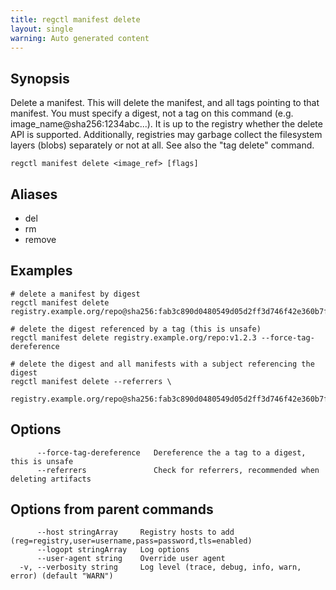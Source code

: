 ```yaml
---
title: regctl manifest delete
layout: single
warning: Auto generated content
---
```


## Synopsis

Delete a manifest. This will delete the manifest, and all tags pointing to that
manifest. You must specify a digest, not a tag on this command (e.g. 
image_name@sha256:1234abc...). It is up to the registry whether the delete
API is supported. Additionally, registries may garbage collect the filesystem
layers (blobs) separately or not at all. See also the "tag delete" command.

```shell
regctl manifest delete <image_ref> [flags]
```

## Aliases

- del
- rm
- remove

## Examples

```shell
# delete a manifest by digest
regctl manifest delete registry.example.org/repo@sha256:fab3c890d0480549d05d2ff3d746f42e360b7f0e3fe64bdf39fc572eab94911b

# delete the digest referenced by a tag (this is unsafe)
regctl manifest delete registry.example.org/repo:v1.2.3 --force-tag-dereference

# delete the digest and all manifests with a subject referencing the digest
regctl manifest delete --referrers \
  registry.example.org/repo@sha256:fab3c890d0480549d05d2ff3d746f42e360b7f0e3fe64bdf39fc572eab94911b
```

## Options

```text
      --force-tag-dereference   Dereference the a tag to a digest, this is unsafe
      --referrers               Check for referrers, recommended when deleting artifacts
```

## Options from parent commands

```text
      --host stringArray     Registry hosts to add (reg=registry,user=username,pass=password,tls=enabled)
      --logopt stringArray   Log options
      --user-agent string    Override user agent
  -v, --verbosity string     Log level (trace, debug, info, warn, error) (default "WARN")
```
